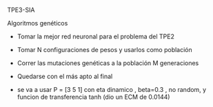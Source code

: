 TPE3-SIA

Algoritmos genéticos

* Tomar la mejor red neuronal para el problema del TPE2
* Tomar N configuraciones de pesos y usarlos como población
* Correr las mutaciones genéticas a la población M generaciones
* Quedarse con el más apto al final

* se va a usar P = [3 5 1] con eta dinamico , beta=0.3 , no random, y funcion de transferencia tanh (dio un ECM de 0.0144) 




